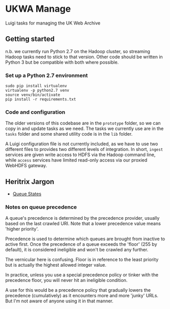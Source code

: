 # UKWA Manage
Luigi tasks for managing the UK Web Archive

## Getting started

n.b. we currently run Python 2.7 on the Hadoop cluster, so streaming
Hadoop tasks need to stick to that version. Other code should be written
in Python 3 but be compatible with both where possible.

### Set up a Python 2.7 environment

    sudo pip install virtualenv
    virtualenv -p python2.7 venv
    source venv/bin/activate
    pip install -r requirements.txt

### Code and configuration

The older versions of this codebase are in the `prototype` folder, so we can copy in and update tasks as we need.  The tasks we currently use are in the `tasks` folder and some shared utility code is in the `lib` folder.

A Luigi configuration file is not currently included, as we have to use two different files to provides two different levels of integration. In short, `ingest` services are given write access to HDFS via the Hadoop command line, while `access` services have limited read-only access via our proxied WebHDFS gateway.


## Heritrix Jargon


* [Queue States](https://webarchive.jira.com/wiki/spaces/Heritrix/pages/5735753/Glossary#Glossary-QueueStates)

### Notes on queue precedence

A queue's precedence is determined by the precedence provider, usually based on the last crawled URI. Note that a lower precedence value means 'higher priority'.

Precedence is used to determine which queues are brought from inactive to active first. Once the precedence of a queue exceeds the 'floor' (255 by default), it is considered ineligible and won't be crawled any further.

The vernicular here is confusing. Floor is in reference to the least priority but is actually the highest allowed integer value.

In practice, unless you use a special precedence policy or tinker with the precedence floor, you will never hit an ineligible condition.

A use for this would be a precedence policy that gradually lowers the precedence (cumulatively) as it encounters more and more 'junky' URLs. But I'm not aware of anyone using it in that manner.
